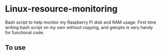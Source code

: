 # Linux-resource-monitoring
Bash script to help monitor my Raspberry Pi disk and RAM usage. 
First time writing bash script on my own without copying, and getopts is very handy for functional code.

## To use


